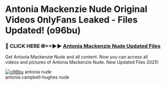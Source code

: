 # Antonia Mackenzie Nude Original Videos 0nlyFans Leaked - Files Updated! (o96bu)

<h3>🔴 CLICK HERE 🌐==►► <a href="https://tinyurl.com/4mcuefdz" rel="nofollow">Antonia Mackenzie Nude Updated Files</a></h3>

Get Antonia Mackenzie Nude and all content. Now you can access all videos and pictures of Antonia Mackenzie Nude. New Updated Files 2025!

[![o96bu](https://i.imgur.com/StAQSOY.gif)](https://tinyurl.com/4mcuefdz)
antonia nude<br>
antonia campbell-hughes nude